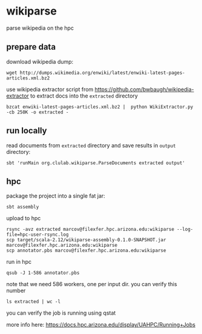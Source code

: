 # wikiparse

parse wikipedia on the hpc

## prepare data

download wikipedia dump:

    wget http://dumps.wikimedia.org/enwiki/latest/enwiki-latest-pages-articles.xml.bz2

use wikipedia extractor script from https://github.com/bwbaugh/wikipedia-extractor
to extract docs into the `extracted` directory

    bzcat enwiki-latest-pages-articles.xml.bz2 |  python WikiExtractor.py -cb 250K -o extracted -

## run locally

read documents from `extracted` directory and save results in `output` directory:

    sbt 'runMain org.clulab.wikiparse.ParseDocuments extracted output'

## hpc

package the project into a single fat jar:

    sbt assembly

upload to hpc

    rsync -avz extracted marcov@filexfer.hpc.arizona.edu:wikiparse --log-file=hpc-user-rsync.log
    scp target/scala-2.12/wikiparse-assembly-0.1.0-SNAPSHOT.jar marcov@filexfer.hpc.arizona.edu:wikiparse
    scp annotator.pbs marcov@filexfer.hpc.arizona.edu:wikiparse

run in hpc

    qsub -J 1-586 annotator.pbs

note that we need 586 workers, one per input dir. you can verify this number

    ls extracted | wc -l

you can verify the job is running using qstat

more info here: https://docs.hpc.arizona.edu/display/UAHPC/Running+Jobs
